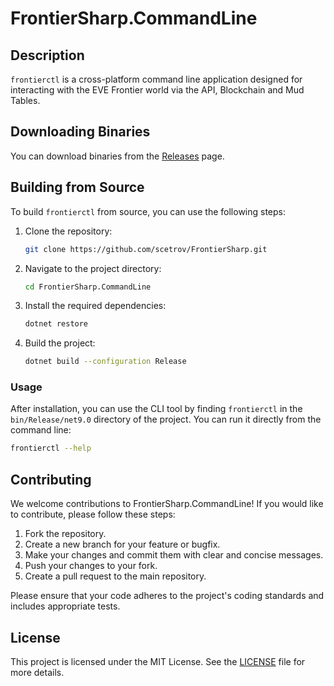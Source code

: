 
# FrontierSharp.CommandLine

## Description

`frontierctl` is a cross-platform command line application designed for interacting with the EVE Frontier world via the API, Blockchain and Mud Tables.

## Downloading Binaries

You can download binaries from the [Releases](https://github.com/Scetrov/FrontierSharp/releases) page.

## Building from Source

To build `frontierctl` from source, you can use the following steps:

1. Clone the repository:
    ```sh
    git clone https://github.com/scetrov/FrontierSharp.git
    ```

2. Navigate to the project directory:
    ```sh
    cd FrontierSharp.CommandLine
    ```

3. Install the required dependencies:
    ```sh
    dotnet restore
    ```

4. Build the project:
    ```sh
    dotnet build --configuration Release
    ```

### Usage

After installation, you can use the CLI tool by finding `frontierctl` in the `bin/Release/net9.0` directory of the project. You can run it directly from the command line:

```sh
frontierctl --help
```

## Contributing

We welcome contributions to FrontierSharp.CommandLine! If you would like to contribute, please follow these steps:

1. Fork the repository.
2. Create a new branch for your feature or bugfix.
3. Make your changes and commit them with clear and concise messages.
4. Push your changes to your fork.
5. Create a pull request to the main repository.

Please ensure that your code adheres to the project's coding standards and includes appropriate tests.

## License

This project is licensed under the MIT License. See the [LICENSE](LICENSE) file for more details.
